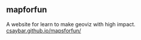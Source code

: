 ## mapforfun

A website for learn to make geoviz with high impact. [csaybar.github.io/mapsforfun/](https://csaybar.github.io/mapsforfun/)
